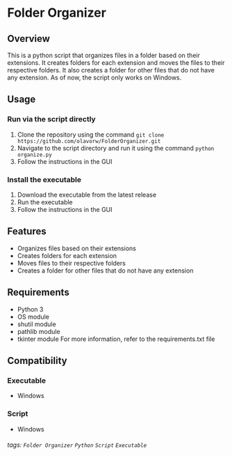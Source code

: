# Folder Organizer
## Overview
This is a python script that organizes files in a folder based on their extensions.
It creates folders for each extension and moves the files to their respective folders. It also creates a folder for other files that do not have any extension.
As of now, the script only works on Windows.
## Usage
### Run via the script directly
1. Clone the repository using the command `git clone https://github.com/olavorw/FolderOrganizer.git`
2. Navigate to the script directory and run it using the command `python organize.py`
3. Follow the instructions in the GUI
### Install the executable
1. Download the executable from the latest release
2. Run the executable
3. Follow the instructions in the GUI
## Features
- Organizes files based on their extensions
- Creates folders for each extension
- Moves files to their respective folders
- Creates a folder for other files that do not have any extension
## Requirements
- Python 3
- OS module
- shutil module
- pathlib module
- tkinter module
For more information, refer to the requirements.txt file
## Compatibility
### Executable
- Windows
### Script
- Windows
###### tags: `Folder Organizer` `Python` `Script` `Executable`